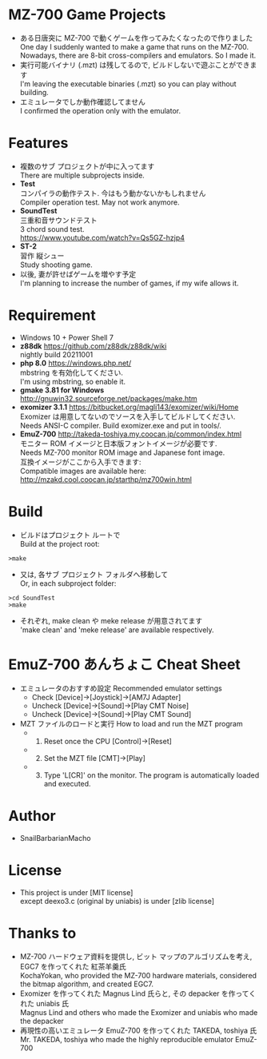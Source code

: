 # MZ-700 Game Projects

* ある日唐突に MZ-700 で動くゲームを作ってみたくなったので作りました<br>
  One day I suddenly wanted to make a game that runs on the MZ-700.
  Nowadays, there are 8-bit cross-compilers and emulators. So I made it.
* 実行可能バイナリ (.mzt) は残してるので, ビルドしないで遊ぶことができます<br>
  I'm leaving the executable binaries (.mzt) so you can play without building.
* エミュレータでしか動作確認してません<br>
  I confirmed the operation only with the emulator.

# Features

* 複数のサブ プロジェクトが中に入ってます<br>
  There are multiple subprojects inside.
* **Test** <br>
  コンパイラの動作テスト. 今はもう動かないかもしれません<br>
  Compiler operation test. May not work anymore.
* **SoundTest** <br>
  三重和音サウンドテスト <br>
  3 chord sound test.<br>
  https://www.youtube.com/watch?v=Qs5GZ-hzjp4
* **ST-2** <br>
  習作 縦シュー<br>
  Study shooting game.
* 以後, 妻が許せばゲームを増やす予定<br>
  I'm planning to increase the number of games, if my wife allows it.

# Requirement

* Windows 10 + Power Shell 7
* **z88dk** https://github.com/z88dk/z88dk/wiki <br>
  nightly build 20211001
* **php 8.0** https://windows.php.net/ <br>
  mbstring を有効化してください.<br>
  I'm using mbstring, so enable it.
* **gmake 3.81 for Windows** http://gnuwin32.sourceforge.net/packages/make.htm
* **exomizer 3.1.1** https://bitbucket.org/magli143/exomizer/wiki/Home<br>
  Exomizer は用意してないのでソースを入手してビルドしてください.<br>
  Needs ANSI-C compiler. Build exomizer.exe and put in tools/.
* **EmuZ-700** http://takeda-toshiya.my.coocan.jp/common/index.html<br>
  モニター ROM イメージと日本版フォントイメージが必要です.<br>
  Needs MZ-700 monitor ROM image and Japanese font image.<br>
  互換イメージがここから入手できます:<br>
  Compatible images are available here: http://mzakd.cool.coocan.jp/starthp/mz700win.html

# Build

* ビルドはプロジェクト ルートで<br>
  Build at the project root:
```
>make
```
* 又は, 各サブ プロジェクト フォルダへ移動して<br>
  Or, in each subproject folder:
```
>cd SoundTest
>make
```
* それぞれ, make clean や meke release が用意されてます<br>
  'make clean' and 'meke release' are available respectively.

# EmuZ-700 あんちょこ Cheat Sheet

* エミュレータのおすすめ設定 Recommended emulator settings
  * Check [Device]->[Joystick]->[AM7J Adapter]
  * Uncheck [Device]->[Sound]->[Play CMT Noise]
  * Uncheck [Device]->[Sound]->[Play CMT Sound]
* MZT ファイルのロードと実行 How to load and run the MZT program
  * 1. Reset once the CPU [Control]->[Reset]
  * 2. Set the MZT file [CMT]->[Play]
  * 3. Type 'L[CR]' on the monitor. The program is automatically loaded and executed.

# Author

* SnailBarbarianMacho

# License

* This project is under [MIT license]<br>
  except deexo3.c (original by uniabis) is under [zlib license]

# Thanks to

* MZ-700 ハードウェア資料を提供し, ビット マップのアルゴリズムを考え, EGC7 を作ってくれた 紅茶羊羹氏<br>
  KochaYokan, who provided the MZ-700 hardware materials, considered the bitmap algorithm, and created EGC7.
* Exomizer を作ってくれた Magnus Lind 氏らと, その depacker を作ってくれた uniabis 氏<br>
  Magnus Lind and others who made the Exomizer and uniabis who made the depacker
* 再現性の高いエミュレータ EmuZ-700 を作ってくれた TAKEDA, toshiya 氏<br>
  Mr. TAKEDA, toshiya who made the highly reproducible emulator EmuZ-700
